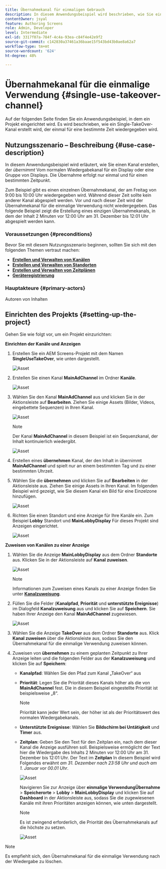 ```yaml
---
title: Übernahmekanal für einmaligen Gebrauch
description: In diesem Anwendungsbeispiel wird beschrieben, wie Sie einen Übernahmekanal für den einmaligen Gebrauch erstellen.
contentOwner: jsyal
feature: Authoring Screens
role: Admin, Developer
level: Intermediate
exl-id: 3317f07a-784f-4c4a-93ea-c84f4e42e9f2
source-git-commit: c142830a37461a36baae15f543bd43b0ae8a62a7
workflow-type: tm+mt
source-wordcount: '624'
ht-degree: 48%

---
```


# Übernahmekanal für die einmalige Verwendung {#single-use-takeover-channel}

Auf der folgenden Seite finden Sie ein Anwendungsbeispiel, in dem ein Projekt eingerichtet wird. Es wird beschrieben, wie ein Single-TakeOver-Kanal erstellt wird, der einmal für eine bestimmte Zeit wiedergegeben wird.


## Nutzungsszenario – Beschreibung {#use-case-description}

In diesem Anwendungsbeispiel wird erläutert, wie Sie einen Kanal erstellen, der *übernimmt* Vom normalen Wiedergabekanal für ein Display oder eine Gruppe von Displays. Die Übernahme erfolgt nur einmal und für einen bestimmten Zeitpunkt.

Zum Beispiel gibt es einen einzelnen Übernahmekanal, der am Freitag von 9:00 bis 10:00 Uhr wiedergegeben wird. Während dieser Zeit sollte kein anderer Kanal abgespielt werden. Vor und nach dieser Zeit wird der Übernahmekanal für die einmalige Verwendung nicht wiedergegeben. Das folgende Beispiel zeigt die Erstellung eines einzigen Übernahmekanals, in dem der Inhalt 2 Minuten vor 12:00 Uhr am 31. Dezember bis 12:01 Uhr abgespielt werden kann.

### Voraussetzungen {#preconditions}

Bevor Sie mit diesem Nutzungsszenario beginnen, sollten Sie sich mit den folgenden Themen vertraut machen:

* **[Erstellen und Verwalten von Kanälen](managing-channels.md)**
* **[Erstellen und Verwalten von Standorten](managing-locations.md)**
* **[Erstellen und Verwalten von Zeitplänen](managing-schedules.md)**
* **[Geräteregistrierung](device-registration.md)**

### Hauptakteure {#primary-actors}

Autoren von Inhalten

## Einrichten des Projekts {#setting-up-the-project}

Gehen Sie wie folgt vor, um ein Projekt einzurichten:

**Einrichten der Kanäle und Anzeigen**

1. Erstellen Sie ein AEM Screens-Projekt mit dem Namen **SingleUseTakeOver**, wie unten dargestellt.

   ![Asset](assets/single-takeover1.png)

1. Erstellen Sie einen Kanal **MainAdChannel** im Ordner **Kanäle**.

   ![Asset](assets/single-takeover2.png)

1. Wählen Sie den Kanal **MainAdChannel** aus und klicken Sie in der Aktionsleiste auf **Bearbeiten**. Ziehen Sie einige Assets (Bilder, Videos, eingebettete Sequenzen) in Ihren Kanal.

   ![Asset](assets/single-takeover2.png)


   >[!NOTE]
   >Der Kanal **MainAdChannel** in diesem Beispiel ist ein Sequenzkanal, der Inhalt kontinuierlich wiedergibt.

   ![Asset](assets/single-takeover3.png)

1. Erstellen eines **übernehmen** Kanal, der den Inhalt in übernimmt **MainAdChannel** und spielt nur an einem bestimmten Tag und zu einer bestimmten Uhrzeit.

1. Wählen Sie die **übernehmen** und klicken Sie auf **Bearbeiten** in der Aktionsleiste aus. Ziehen Sie einige Assets in Ihren Kanal. Im folgenden Beispiel wird gezeigt, wie Sie diesem Kanal ein Bild für eine Einzelzone hinzufügen.

   ![Asset](assets/single-takeover4.png)

1. Richten Sie einen Standort und eine Anzeige für Ihre Kanäle ein. Zum Beispiel **Lobby** Standort und  **MainLobbyDisplay** Für dieses Projekt sind Anzeigen eingerichtet.

   ![Asset](assets/single-takeover5.png)

**Zuweisen von Kanälen zu einer Anzeige**

1. Wählen Sie die Anzeige **MainLobbyDisplay** aus dem Ordner **Standorte** aus. Klicken Sie in der Aktionsleiste auf **Kanal zuweisen**.

   ![Asset](assets/single-takeover6.png)

   >[!NOTE]
   >Informationen zum Zuweisen eines Kanals zu einer Anzeige finden Sie unter **[Kanalzuweisung](channel-assignment.md)**.

1. Füllen Sie die Felder (**Kanalpfad**, **Priorität** und **unterstützte Ereignisse**) im Dialogfeld **Kanalzuweisung** aus und klicken Sie auf **Speichern**. Sie haben Ihrer Anzeige den Kanal **MainAdChannel** zugewiesen.

   ![Asset](assets/single-takeover7.png)

1. Wählen Sie die Anzeige **TakeOver** aus dem Ordner **Standorte** aus. Klick **Kanal zuweisen** über die Aktionsleiste aus, sodass Sie den Übernahmekanal für die einmalige Verwendung zuweisen können.

1. Zuweisen von **übernehmen** zu einem geplanten Zeitpunkt zu Ihrer Anzeige leiten und die folgenden Felder aus der **Kanalzuweisung** und klicken Sie auf **Speichern**:

   * **Kanalpfad**: Wählen Sie den Pfad zum Kanal „TakeOver“ aus
   * **Priorität**: Legen Sie die Priorität dieses Kanals höher als die von **MainAdChannel** fest. Die in diesem Beispiel eingestellte Priorität ist beispielsweise „8“.

     >[!NOTE]
     >Priorität kann jeder Wert sein, der höher ist als der Prioritätswert des normalen Wiedergabekanals.
   * **Unterstützte Ereignisse**: Wählen Sie **Bildschirm bei Untätigkeit** und **Timer** aus.
   * **Zeitplan**: Geben Sie den Text für den Zeitplan ein, nach dem dieser Kanal die Anzeige ausführen soll. Beispielsweise ermöglicht der Text hier die Wiedergabe des Inhalts 2 Minuten vor 12:00 Uhr am 31. Dezember bis 12:01 Uhr. Der Text im **Zeitplan** In diesem Beispiel wird Folgendes erwähnt *am 31. Dezember nach 23:58 Uhr und auch am 1. Januar vor 00.01 Uhr*.

     ![Asset](assets/single-takeover8.png)

     Navigieren Sie zur Anzeige über **einmalige VerwendungÜbernahme** > **Speicherorte** > **Lobby** > **MainLobbyDisplay** und klicken Sie auf **Dashboard** in der Aktionsleiste aus, sodass Sie die zugewiesenen Kanäle mit ihren Prioritäten anzeigen können, wie unten dargestellt.

     >[!NOTE]
     >Es ist zwingend erforderlich, die Priorität des Übernahmekanals auf die höchste zu setzen.

     ![Asset](assets/single-takeover9.png)

>[!NOTE]
>
>Es empfiehlt sich, den Übernahmekanal für die einmalige Verwendung nach der Wiedergabe zu löschen.
